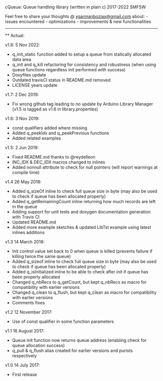 cQueue: Queue handling library (written in plain c)
2017-2022 SMFSW

Feel free to share your thoughts @ xgarmanboziax@gmail.com about:
	- issues encountered
	- optimizations
	- improvements & new functionalities

------------

** Actual:

v1.8:	5 Nov 2022:
- q_init_static function added to setup a queue from statically allocated data area
- q_init and q_kill refactoring for consistency and robustness (when using queue functions regardless init performed with success)
- Doxyfiles update
- Outdated travisCI status in README.md removed
- LICENSE years update

v1.7:	2 Dec 2019:
- Fix wrong github tag leading to no update by Arduino Library Manager (v1.5 is tagged as v1.6 in library.properties)

v1.6:	3 Nov 2019:
- const qualifiers added where missing
- Added q_peekIdx and q_peekPrevious functions
- Added related examples

v1.5:	2 Jun 2019:
- Fixed README.md thanks to @reydelleon
- INC_IDX & DEC_IDX macros changed to inlines
- Added nonnull attribute to check for null pointers (will report warnings at compile time)

v1.4	26 May 2018:
- Added q_sizeOf inline to check full queue size in byte (may also be used to check if queue has been allocated properly)
- Added q_getRemainingCount inline returning how much records are left in the queue
- Adding support for unit tests and doxygen documentation generation with Travis CI
- Updated README.md
- Added more example sketches & updated LibTst example using latest inlines additions

v1.3	14 March 2018:
- Init control value set back to 0 when queue is killed (prevents failure if killing twice the same queue)
- Added q_sizeof inline to check full queue size in byte (may also be used to check if queue has been allocated properly)
- Added q_isInitialized inline to be able to check after init if queue has been properly allocated
- Changed q_nbRecs to q_getCount, but kept q_nbRecs as macro for compatibility with earlier versions
- Changed q_clean to q_flush, but kept q_clean as macro for compatibility with earlier versions
- Comments fixes

v1.2	12 November 2017:
- Use of const qualifier in some function parameters

v1.1	16 August 2017:
- Queue init function now returns queue address (enabling check for queue allocation success)
- q_pull & q_flush alias created for earlier versions and purists respectively

v1.0	14 July 2017:
- First release

